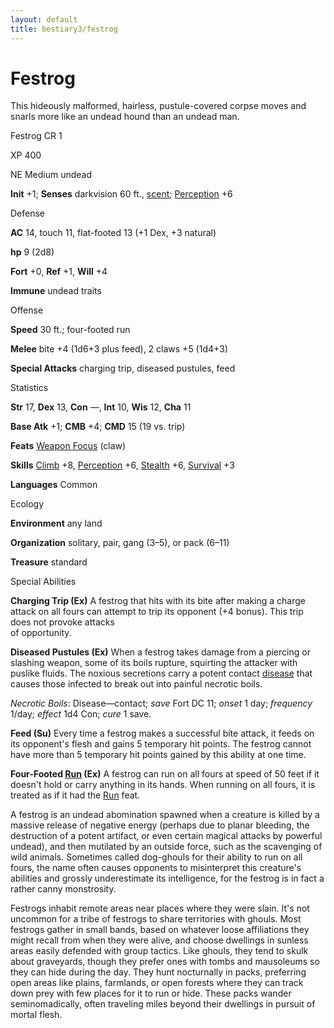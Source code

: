 ```yaml
---
layout: default
title: bestiary3/festrog
---
```

# Festrog

This hideously malformed, hairless, pustule-covered corpse moves and snarls more like an undead hound than an undead man.

Festrog CR 1

XP 400

NE Medium undead

**Init** +1; **Senses** darkvision 60 ft., [scent](monster_dir/universalMonsterRules#_scent); [Perception](skills/perception#_perception) +6

Defense

**AC** 14, touch 11, flat-footed 13 (+1 Dex, +3 natural)

**hp** 9 (2d8)

**Fort** +0, **Ref** +1, **Will** +4

**Immune** undead traits

Offense

**Speed** 30 ft.; four-footed run

**Melee** bite +4 (1d6+3 plus feed), 2 claws +5 (1d4+3)

**Special Attacks** charging trip, diseased pustules, feed

Statistics

**Str** 17, **Dex** 13, **Con** —, **Int** 10, **Wis** 12, **Cha** 11

**Base Atk** +1; **CMB** +4; **CMD** 15 (19 vs. trip)

**Feats** [Weapon Focus](feats#_weapon-focus) (claw)

**Skills** [Climb](skill_dir/climb#_climb) +8, [Perception](skills/perception#_perception) +6, [Stealth](skill_dir/stealth#_stealth) +6, [Survival](skills/survival#_survival) +3

**Languages** Common

Ecology

**Environment** any land

**Organization** solitary, pair, gang (3–5), or pack (6–11)

**Treasure** standard

Special Abilities

**Charging Trip (Ex)** A festrog that hits with its bite after making a charge attack on all fours can attempt to trip its opponent (+4 bonus). This trip does not provoke attacks   
of opportunity.

**Diseased Pustules (Ex)** When a festrog takes damage from a piercing or slashing weapon, some of its boils rupture, squirting the attacker with puslike fluids. The noxious secretions carry a potent contact [disease](monster_dir/universalMonsterRules#_disease-(ex-or-su)) that causes those infected to break out into painful necrotic boils.

_Necrotic Boils_: Disease—contact; _save_ Fort DC 11; _onset_ 1 day; _frequency_ 1/day; _effect_ 1d4 Con; _cure_ 1 save.

**Feed (Su)** Every time a festrog makes a successful bite attack, it feeds on its opponent's flesh and gains 5 temporary hit points. The festrog cannot have more than 5 temporary hit points gained by this ability at one time.

**Four-Footed [Run](feats#_run) (Ex)** A festrog can run on all fours at speed of 50 feet if it doesn't hold or carry anything in its hands. When running on all fours, it is treated as if it had the [Run](feats#_run) feat.

A festrog is an undead abomination spawned when a creature is killed by a massive release of negative energy (perhaps due to planar bleeding, the destruction of a potent artifact, or even certain magical attacks by powerful undead), and then mutilated by an outside force, such as the scavenging of wild animals. Sometimes called dog-ghouls for their ability to run on all fours, the name often causes opponents to misinterpret this creature's abilities and grossly underestimate its intelligence, for the festrog is in fact a rather canny monstrosity.

Festrogs inhabit remote areas near places where they were slain. It's not uncommon for a tribe of festrogs to share territories with ghouls. Most festrogs gather in small bands, based on whatever loose affiliations they might recall from when they were alive, and choose dwellings in sunless areas easily defended with group tactics. Like ghouls, they tend to skulk about graveyards, though they prefer ones with tombs and mausoleums so they can hide during the day. They hunt nocturnally in packs, preferring open areas like plains, farmlands, or open forests where they can track down prey with few places for it to run or hide. These packs wander seminomadically, often traveling miles beyond their dwellings in pursuit of mortal flesh.

